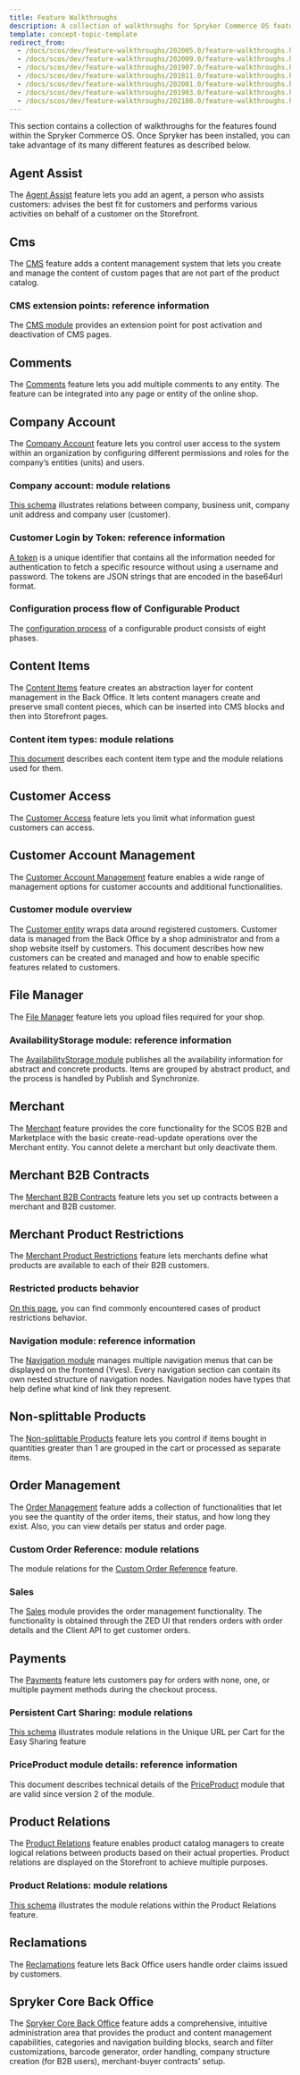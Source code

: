 ```yaml
---
title: Feature Walkthroughs
description: A collection of walkthroughs for Spryker Commerce OS features.
template: concept-topic-template
redirect_from:
  - /docs/scos/dev/feature-walkthroughs/202005.0/feature-walkthroughs.html
  - /docs/scos/dev/feature-walkthroughs/202009.0/feature-walkthroughs.html
  - /docs/scos/dev/feature-walkthroughs/201907.0/feature-walkthroughs.html
  - /docs/scos/dev/feature-walkthroughs/201811.0/feature-walkthroughs.html
  - /docs/scos/dev/feature-walkthroughs/202001.0/feature-walkthroughs.html
  - /docs/scos/dev/feature-walkthroughs/201903.0/feature-walkthroughs.html
  - /docs/scos/dev/feature-walkthroughs/202108.0/feature-walkthroughs.html
---
```


This section contains a collection of walkthroughs for the features found within the Spryker Commerce OS. Once Spryker has been installed, you can take advantage of its many different features as described below.

## Agent Assist

The [Agent Assist](/docs/scos/dev/feature-walkthroughs/{{page.version}}/agent-assist-feature-walkthrough.html) feature lets you add an agent, a person who assists customers: advises the best fit for customers and performs various activities on behalf of a customer on the Storefront.


## Cms

The [CMS](/docs/scos/dev/feature-walkthroughs/{{page.version}}/cms-feature-walkthrough/cms-feature-walkthrough.html) feature adds a content management system that lets you create and manage the content of custom pages that are not part of the product catalog.

### CMS extension points: reference information

The [CMS module](/docs/scos/dev/feature-walkthroughs/{{page.version}}/cms-feature-walkthrough/cms-extension-points-reference-information.html) provides an extension point for post activation and deactivation of CMS pages.

## Comments

The [Comments](/docs/scos/dev/feature-walkthroughs/{{page.version}}/comments-feature-walkthrough.html) feature lets you add multiple comments to any entity. The feature can be integrated into any page or entity of the online shop.

## Company Account

The [Company Account](/docs/scos/dev/feature-walkthroughs/{{page.version}}/company-account-feature-walkthrough/company-account-feature-walkthrough.html) feature lets you control user access to the system within an organization by configuring different permissions and roles for the company’s entities (units) and users.

### Company account: module relations

[This schema](/docs/scos/dev/feature-walkthroughs/{{page.version}}/company-account-feature-walkthrough/company-account-module-relations.html) illustrates relations between company, business unit, company unit address and company user (customer).

### Customer Login by Token: reference information

[A token](/docs/scos/dev/feature-walkthroughs/{{page.version}}/company-account-feature-walkthrough/customer-login-by-token-reference-information.html) is a unique identifier that contains all the information needed for authentication to fetch a specific resource without using a username and password. The tokens are JSON strings that are encoded in the base64url format.

### Configuration process flow of Configurable Product

The [configuration process](/docs/pbc/all/product-information-management/{{page.version}}/configurable-product-feature-overview/configuration-process-flow-of-configurable-product.html) of a configurable product consists of eight phases.

## Content Items

The [Content Items](/docs/scos/dev/feature-walkthroughs/{{page.version}}/content-items-feature-walkthrough/content-items-feature-walkthrough.html) feature creates an abstraction layer for content management in the Back Office. It lets content managers create and preserve small content pieces, which can be inserted into CMS blocks and then into Storefront pages.

### Content item types: module relations

[This document](/docs/pbc/all/content-management-system/{{page.version}}/domain-model-and-relationships/content-item-types-module-relations.html) describes each content item type and the module relations used for them.

## Customer Access

The [Customer Access](/docs/scos/dev/feature-walkthroughs/{{page.version}}/customer-access-feature-walkthrough.html) feature lets you limit what information guest customers can access.

## Customer Account Management

The [Customer Account Management](/docs/scos/dev/feature-walkthroughs/{{page.version}}/customer-account-management-feature-walkthrough/customer-account-management-feature-walkthrough.html) feature enables a wide range of management options for customer accounts and additional functionalities.

### Customer module overview

The [Customer entity](/docs/scos/dev/feature-walkthroughs/{{page.version}}/customer-account-management-feature-walkthrough/reference-information-customer-module-overview.html) wraps data around registered customers. Customer data is managed from the Back Office by a shop administrator and from a shop website itself by customers. This document describes how new customers can be created and managed and how to enable specific features related to customers.

## File Manager

The [File Manager](/docs/scos/dev/feature-walkthroughs/{{page.version}}/file-manager-feature-walkthrough.html) feature lets you upload files required for your shop.



### AvailabilityStorage module: reference information

The [AvailabilityStorage module](/docs/scos/dev/feature-walkthroughs/{{page.version}}/inventory-management-feature-walkthrough/availabilitystorage-module-reference-informaton.html) publishes all the availability information for abstract and concrete products. Items are grouped by abstract product, and the process is handled by Publish and Synchronize.

## Merchant

The [Merchant](/docs/scos/dev/feature-walkthroughs/{{page.version}}/merchant-feature-walkthrough.html) feature provides the core functionality for the SCOS B2B and Marketplace with the basic create-read-update operations over the Merchant entity. You cannot delete a merchant but only deactivate them.

## Merchant B2B Contracts

The [Merchant B2B Contracts](/docs/scos/dev/feature-walkthroughs/{{page.version}}/merchant-b2b-contracts-feature-walkthrough.html) feature lets you set up contracts between a merchant and B2B customer.


## Merchant Product Restrictions

The [Merchant Product Restrictions](/docs/scos/dev/feature-walkthroughs/{{page.version}}/merchant-product-restrictions-feature-walkthrough/merchant-product-restrictions-feature-walkthrough.html) feature lets merchants define what products are available to each of their B2B customers.

### Restricted products behavior

[On this page](/docs/scos/dev/feature-walkthroughs/{{page.version}}/merchant-product-restrictions-feature-walkthrough/restricted-products-behavior.html), you can find commonly encountered cases of product restrictions behavior.

### Navigation module: reference information

The [Navigation module](/docs/pbc/all/content-management-system/{{page.version}}/extend-and-customize/navigation-module-reference-information.html) manages multiple navigation menus that can be displayed on the frontend (Yves). Every navigation section can contain its own nested structure of navigation nodes. Navigation nodes have types that help define what kind of link they represent.

## Non-splittable Products

The [Non-splittable Products](/docs/scos/dev/feature-walkthroughs/{{page.version}}/non-splittable-products-feature-walkthrough.html) feature lets you control if items bought in quantities greater than 1 are grouped in the cart or processed as separate items.

## Order Management

The [Order Management](/docs/scos/dev/feature-walkthroughs/{{page.version}}/order-management-feature-walkthrough/order-management-feature-wakthrough.html) feature adds a collection of functionalities that let you see the quantity of the order items, their status, and how long they exist. Also, you can view details per status and order page.

### Custom Order Reference: module relations

The module relations for the [Custom Order Reference](/docs/scos/dev/feature-walkthroughs/{{page.version}}/order-management-feature-walkthrough/custom-order-reference-module-relations.html) feature.

### Sales

The [Sales](/docs/scos/dev/feature-walkthroughs/{{page.version}}/order-management-feature-walkthrough/sales-module-reference-information.html) module provides the order management functionality. The functionality is obtained through the ZED UI that renders orders with order details and the Client API to get customer orders.


## Payments

The [Payments](/docs/scos/dev/feature-walkthroughs/{{page.version}}/payments-feature-walkthrough.html) feature lets customers pay for orders with none, one, or multiple payment methods during the checkout process.

### Persistent Cart Sharing: module relations

[This schema](/docs/scos/dev/feature-walkthroughs/{{page.version}}/persistent-cart-sharing-feature-walkthrough/persistent-cart-sharing-feature-module-relations.html) illustrates module relations in the Unique URL per Cart for the Easy Sharing feature


### PriceProduct module details: reference information

This document describes technical details of the [PriceProduct](/docs/pbc/all/price-management/{{site.version}}/base-shop/extend-and-customize/priceproduct-module-details-reference-information.html) module that are valid since version 2 of the module.


## Product Relations

The [Product Relations](/docs/scos/dev/feature-walkthroughs/{{page.version}}/product-relations-feature-walkthrough/product-relations-feature-walkthrough.html) feature enables product catalog managers to create logical relations between products based on their actual properties. Product relations are displayed on the Storefront to achieve multiple purposes.

### Product Relations: module relations

[This schema](/docs/scos/dev/feature-walkthroughs/{{page.version}}/product-relations-feature-walkthrough/product-relations-module-relations.html) illustrates the module relations within the Product Relations feature.

## Reclamations

The [Reclamations](/docs/scos/dev/feature-walkthroughs/{{page.version}}/reclamations-feature-walkthrough.html) feature lets Back Office users handle order claims issued by customers.


## Spryker Core Back Office

The [Spryker Core Back Office](/docs/scos/dev/feature-walkthroughs/{{page.version}}/spryker-core-back-office-feature-walkthrough/spryker-core-back-office-feature-walkthrough.html) feature adds a comprehensive, intuitive administration area that provides the product and content management capabilities, categories and navigation building blocks, search and filter customizations, barcode generator, order handling, company structure creation (for B2B users), merchant-buyer contracts’ setup.
